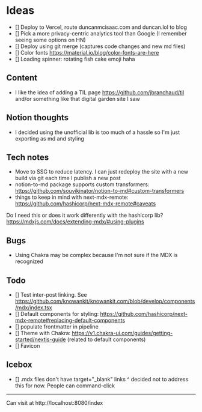 # Ideas

- [] Deploy to Vercel, route duncanmcisaac.com and duncan.lol to blog
- [] Pick a more privacy-centric analytics tool than Google (I remember seeing some options on HN)
- [] Deploy using git merge (captures code changes and new md files)
- [] Color fonts https://material.io/blog/color-fonts-are-here
- [] Loading spinner: rotating fish cake emoji haha

## Content

- I like the idea of adding a TIL page https://github.com/jbranchaud/til and/or something like that digital garden site I saw

## Notion thoughts

- I decided using the unofficial lib is too much of a hassle so I'm just exporting as md and styling

## Tech notes

- Move to SSG to reduce latency. I can just redeploy the site with a new build via git each time I publish a new post
- notion-to-md package supports custom transformers: https://github.com/souvikinator/notion-to-md#custom-transformers
- things to keep in mind with next-mdx-remote: https://github.com/hashicorp/next-mdx-remote#caveats

Do I need this or does it work differently with the hashicorp lib? https://mdxjs.com/docs/extending-mdx/#using-plugins

## Bugs

- Using Chakra may be complex because I'm not sure if the MDX is recognized

## Todo

- [] Test inter-post linking. See https://github.com/knowankit/knowankit.com/blob/develop/components/mdx/index.tsx
- [] Default components for styling: https://github.com/hashicorp/next-mdx-remote#replacing-default-components
- [] populate frontmatter in pipeline
- [] Theme with Chakra: https://v1.chakra-ui.com/guides/getting-started/nextjs-guide (related to default components)
- [] Favicon

## Icebox

- [] .mdx files don't have target="\_blank" links
  ^ decided not to address this for now. People can command-click

----

Can visit at http://localhost:8080/index